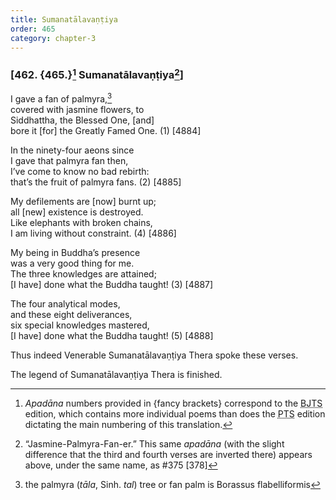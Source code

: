 ```yaml
---
title: Sumanatālavaṇṭiya
order: 465
category: chapter-3
---
```


### \[462. {465.}[^1] Sumanatālavaṇṭiya[^2]\]

I gave a fan of palmyra,[^3]  
covered with jasmine flowers, to  
Siddhattha, the Blessed One, \[and\]  
bore it \[for\] the Greatly Famed One. (1) \[4884\]

In the ninety-four aeons since  
I gave that palmyra fan then,  
I’ve come to know no bad rebirth:  
that’s the fruit of palmyra fans. (2) \[4885\]

My defilements are \[now\] burnt up;  
all \[new\] existence is destroyed.  
Like elephants with broken chains,  
I am living without constraint. (4) \[4886\]

My being in Buddha’s presence  
was a very good thing for me.  
The three knowledges are attained;  
\[I have\] done what the Buddha taught! (3) \[4887\]

The four analytical modes,  
and these eight deliverances,  
six special knowledges mastered,  
\[I have\] done what the Buddha taught! (5) \[4888\]

Thus indeed Venerable Sumanatālavaṇṭiya Thera spoke these verses.

The legend of Sumanatālavaṇṭiya Thera is finished.

[^1]: *Apadāna* numbers provided in {fancy brackets} correspond to the <abbr title="Buddha Jayanthi Tripitaka Series">BJTS</abbr> edition, which contains more individual poems than does the <abbr title="Pali Text Society">PTS</abbr> edition dictating the main numbering of this translation.

[^2]: “Jasmine-Palmyra-Fan-er.” This same *apadāna* (with the slight difference that the third and fourth verses are inverted there) appears above, under the same name, as \#375 \[378\]

[^3]: the palmyra (*tāla*, Sinh. *tal*) tree or fan palm is Borassus flabelliformis
